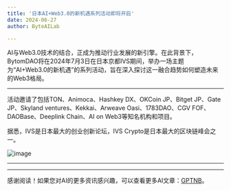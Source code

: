 ```yaml
---
title: '日本AI+Web3.0的新机遇系列活动即将开启'
date: 2024-06-27
author: ByteAILab

---
```


AI与Web3.0技术的结合，正成为推动行业发展的新引擎。在此背景下，BytomDAO将在2024年7月3日在日本京都IVS期间，举办一场主题为“AI+Web3.0的新机遇”的系列活动，旨在深入探讨这一融合趋势如何塑造未来的Web3格局。

---


活动邀请了包括TON、Animoca、Hashkey DX、OKCoin JP、Bitget JP、Gate JP、Skyland ventures、Kekkai、Arweave Oasi、1783DAO、CGV FOF、DAOBase、Deeplink Chain、AI on Web3等知名机构和项目。

据悉，IVS是日本最大的创业创新论坛，IVS Crypto是日本最大的区块链峰会之一。

![image](http://www.jesonc.com/upload/500F79EDF3F780A7F3877DE902F67058/1719301350009/FpMyARIH5nPHXZlsRlRSKLZlwpEe.png)

---
---
感谢阅读！如果您对AI的更多资讯感兴趣，可以查看更多AI文章：[GPTNB](https://gptnb.com)。